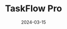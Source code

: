 ---
title: TaskFlow Pro
tags:
  - project
  - client
description: A full-stack task management application with real-time updates, team collaboration features, and customizable workflows.
techStack:
  - React
  - Node.js
  - MongoDB
  - Socket.io
  - Express
links:
  github: https://github.com/yourusername/taskflow-pro
  demo: https://taskflow-pro.herokuapp.com
  case-study: /projects/taskflow-pro
image: /images/projects/taskflow.jpg
featured: true
date: 2024-03-15

--- 